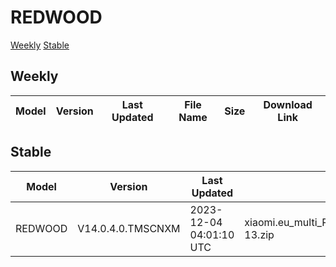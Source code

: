 # REDWOOD
[Weekly](#Weekly)  [Stable](#Stable)
## Weekly
| Model | Version | Last Updated | File Name | Size | Download Link |
| ---- | ---- | ---- | ---- | ---- | ---- |
## Stable
| Model | Version | Last Updated | File Name | Size | Download Link |
| ---- | ---- | ---- | ---- | ---- | ---- |
| REDWOOD | V14.0.4.0.TMSCNXM | 2023-12-04 04:01:10 UTC | xiaomi.eu_multi_REDWOOD_V14.0.4.0.TMSCNXM_v14-13.zip | 4.7 GB | [SourceForge](https://sourceforge.net/projects/xiaomi-eu-multilang-miui-roms/files/xiaomi.eu/MIUI-STABLE-RELEASES/MIUIv14/xiaomi.eu_multi_REDWOOD_V14.0.4.0.TMSCNXM_v14-13.zip/download) |

